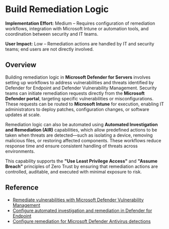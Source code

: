 # Build Remediation Logic

**Implementation Effort:** Medium – Requires configuration of remediation workflows, integration with Microsoft Intune or automation tools, and coordination between security and IT teams.

**User Impact:** Low – Remediation actions are handled by IT and security teams; end users are not directly involved.

## Overview

Building remediation logic in **Microsoft Defender for Servers** involves setting up workflows to address vulnerabilities and threats identified by Defender for Endpoint and Defender Vulnerability Management. Security teams can initiate remediation requests directly from the **Microsoft Defender portal**, targeting specific vulnerabilities or misconfigurations. These requests can be routed to **Microsoft Intune** for execution, enabling IT administrators to deploy patches, configuration changes, or software updates at scale.

Remediation logic can also be automated using **Automated Investigation and Remediation (AIR)** capabilities, which allow predefined actions to be taken when threats are detected—such as isolating a device, removing malicious files, or restoring affected components. These workflows reduce response time and ensure consistent handling of threats across environments.

This capability supports the **"Use Least Privilege Access"** and **"Assume Breach"** principles of Zero Trust by ensuring that remediation actions are controlled, auditable, and executed with minimal exposure to risk.

## Reference

- [Remediate vulnerabilities with Microsoft Defender Vulnerability Management](https://learn.microsoft.com/en-us/defender-vulnerability-management/tvm-remediation)
- [Configure automated investigation and remediation in Defender for Endpoint](https://learn.microsoft.com/en-us/defender-endpoint/configure-automated-investigations-remediation)
- [Configure remediation for Microsoft Defender Antivirus detections](https://learn.microsoft.com/en-us/defender-endpoint/configure-remediation-microsoft-defender-antivirus)

